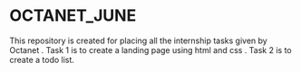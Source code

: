 # OCTANET_JUNE
This repository is created for placing all the internship tasks given by Octanet . 
Task 1 is to create a landing page using html and css . 
Task 2 is to create a todo list.
